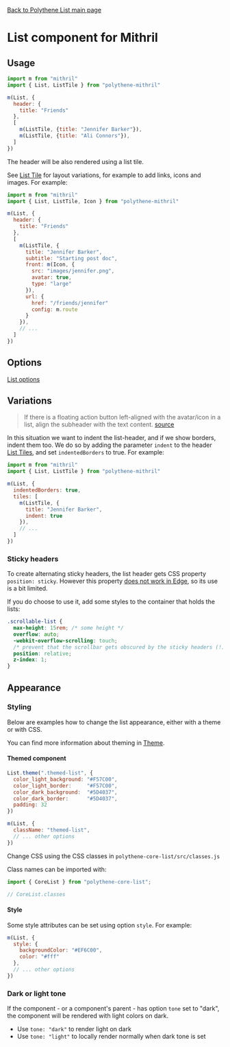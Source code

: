[Back to Polythene List main page](List.md)

# List component for Mithril



## Usage

~~~javascript
import m from "mithril"
import { List, ListTile } from "polythene-mithril"

m(List, {
  header: {
    title: "Friends"
  },
  [
    m(ListTile, {title: "Jennifer Barker"}),
    m(ListTile, {title: "Ali Connors"}),
  ]
})
~~~

The header will be also rendered using a list tile.

See [List Tile](ListTile-Mithril.md) for layout variations, for example to add links, icons and images. For example:

~~~javascript
import m from "mithril"
import { List, ListTile, Icon } from "polythene-mithril"

m(List, {
  header: {
    title: "Friends"
  },
  [
    m(ListTile, {
      title: "Jennifer Barker",
      subtitle: "Starting post doc",
      front: m(Icon, {
        src: "images/jennifer.png",
        avatar: true,
        type: "large"
      }),
      url: {
        href: "/friends/jennifer"
        config: m.route
      }
    }),
    // ...
  ]
})
~~~



## Options

[List options](List.md)



## Variations

> If there is a floating action button left-aligned with the avatar/icon in a list,
> align the subheader with the text content.
> [source](https://material.io/guidelines/components/subheaders.html#subheaders-list-subheaders)

In this situation we want to indent the list-header, and if we show borders, indent them too. We do so by adding the parameter `indent` to the header [List Tiles](ListTile.md), and set `indentedBorders` to true. For example:

~~~javascript
import m from "mithril"
import { List, ListTile } from "polythene-mithril"

m(List, {
  indentedBorders: true,
  tiles: [
    m(ListTile, {
      title: "Jennifer Barker",
      indent: true
    }),
    // ...
  ]
})
~~~

### Sticky headers

To create alternating sticky headers, the list header gets CSS property `position: sticky`. However this property [does not work in Edge](http://caniuse.com/#feat=css-sticky), so its use is a bit limited.

If you do choose to use it, add some styles to the container that holds the lists:

~~~css
.scrollable-list {
  max-height: 15rem; /* some height */
  overflow: auto;
  -webkit-overflow-scrolling: touch;
  /* prevent that the scrollbar gets obscured by the sticky headers (!) */
  position: relative;
  z-index: 1;
}
~~~



## Appearance

### Styling

Below are examples how to change the list appearance, either with a theme or with CSS.

You can find more information about theming in [Theme](Theme.md).

#### Themed component

~~~javascript
List.theme(".themed-list", {
  color_light_background: "#F57C00",
  color_light_border:     "#F57C00",
  color_dark_background:  "#5D4037",
  color_dark_border:      "#5D4037",
  padding: 32
})

m(List, {
  className: "themed-list",
  // ... other options
})
~~~

Change CSS using the CSS classes in `polythene-core-list/src/classes.js`

Class names can be imported with:

~~~javascript
import { CoreList } from "polythene-core-list";

// CoreList.classes
~~~

#### Style

Some style attributes can be set using option `style`. For example:

~~~javascript
m(List, {
  style: {
    backgroundColor: "#EF6C00",
    color: "#fff"
  },
  // ... other options
})
~~~

### Dark or light tone

If the component - or a component's parent - has option `tone` set to "dark", the component will be rendered with light colors on dark. 

* Use `tone: "dark"` to render light on dark
* Use `tone: "light"` to locally render normally when dark tone is set

